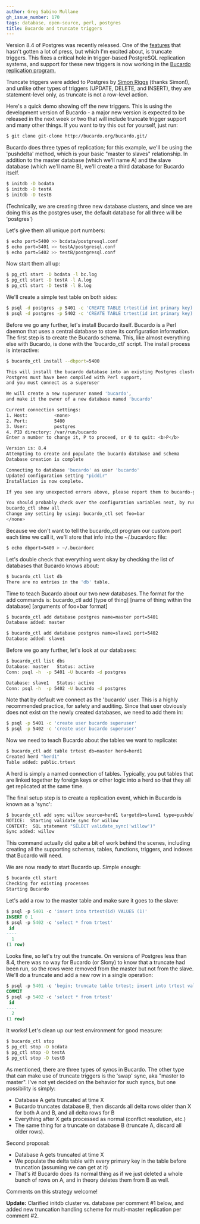 ```yaml
---
author: Greg Sabino Mullane
gh_issue_number: 170
tags: database, open-source, perl, postgres
title: Bucardo and truncate triggers
---
```


Version 8.4 of Postgres was recently released. One of the [features](http://www.postgresql.org/docs/8.4/static/release-8-4.html) that hasn't gotten a lot of press, but which I'm excited about, is truncate triggers. This fixes a critical hole in trigger-based PostgreSQL replication systems, and support for these new triggers is now working in the [Bucardo replication program.](http://bucardo.org)

Truncate triggers were added to Postgres by [Simon Riggs](http://wiki.postgresql.org/wiki/Simon_Riggs%27_Development_Projects) (thanks Simon!), and unlike other types of triggers (UPDATE, DELETE, and INSERT), they are statement-level only, as truncate is not a row-level action.

Here's a quick demo showing off the new triggers. This is using the development version of Bucardo - a major new version is expected to be released in the next week or two that will include truncate trigger support and many other things. If you want to try this out for yourself, just run:

```bash
$ git clone git-clone http://bucardo.org/bucardo.git/
```

Bucardo does three types of replication; for this example, we'll be using the 'pushdelta' method, which is your basic "master to slaves" relationship. In addition to the master database (which we'll name A) and the slave database (which we'll name B), we'll create a third database for Bucardo itself.

```bash
$ initdb -D bcdata
$ initdb -D testA 
$ initdb -D testB 
```

(Technically, we are creating three new database clusters, and since we are doing this as the postgres user, the default database for all three will be 'postgres')

Let's give them all unique port numbers:

```bash
$ echo port=5400 >> bcdata/postgresql.conf
$ echo port=5401 >> testA/postgresql.conf 
$ echo port=5402 >> testB/postgresql.conf 
```

Now start them all up:

```bash
$ pg_ctl start -D bcdata -l bc.log
$ pg_ctl start -D testA -l A.log
$ pg_ctl start -D testB -l B.log
```

We'll create a simple test table on both sides:

```bash
$ psql -d postgres -p 5401 -c 'CREATE TABLE trtest(id int primary key)'
$ psql -d postgres -p 5402 -c 'CREATE TABLE trtest(id int primary key)'
```

Before we go any further, let's install Bucardo itself. Bucardo is a Perl daemon that uses a central database to store its configuration information. The first step is to create the Bucardo schema. This, like almost everything else with Bucardo, is done with the 'bucardo_ctl' script. The install process is interactive:

```bash
$ bucardo_ctl install --dbport=5400

This will install the bucardo database into an existing Postgres cluster.
Postgres must have been compiled with Perl support,
and you must connect as a superuser

We will create a new superuser named 'bucardo',
and make it the owner of a new database named 'bucardo'

Current connection settings:
1. Host:          <none>
2. Port:          5400
3. User:          postgres
4. PID directory: /var/run/bucardo
Enter a number to change it, P to proceed, or Q to quit: <b>P</b>

Version is: 8.4
Attempting to create and populate the bucardo database and schema
Database creation is complete

Connecting to database 'bucardo' as user 'bucardo'
Updated configuration setting "piddir"
Installation is now complete.

If you see any unexpected errors above, please report them to bucardo-general@bucardo.org

You should probably check over the configuration variables next, by running:
bucardo_ctl show all
Change any setting by using: bucardo_ctl set foo=bar
</none>
```

Because we don't want to tell the bucardo_ctl program our custom port each time we call it, we'll store that info into the ~/.bucardorc file:

```bash
$ echo dbport=5400 > ~/.bucardorc
```

Let's double check that everything went okay by checking the list of databases that Bucardo knows about:

```bash
$ bucardo_ctl list db
There are no entries in the 'db' table.
```

Time to teach Bucardo about our two new databases. The format for the add commands is: bucardo_ctl add [type of thing] [name of thing within the database] [arguments of foo=bar format]

```bash
$ bucardo_ctl add database postgres name=master port=5401
Database added: master

$ bucardo_ctl add database postgres name=slave1 port=5402
Database added: slave1
```

Before we go any further, let's look at our databases:

```bash
$ bucardo_ctl list dbs
Database: master   Status: active
Conn: psql -h  -p 5401 -U bucardo -d postgres

Database: slave1   Status: active
Conn: psql -h  -p 5402 -U bucardo -d postgres
```

Note that by default we connect as the 'bucardo' user. This is a highly recommended practice, for safety and auditing. Since that user obviously does not exist on the newly created databases, we need to add them in:

```bash
$ psql -p 5401 -c 'create user bucardo superuser'
$ psql -p 5402 -c 'create user bucardo superuser'
```

Now we need to teach Bucardo about the tables we want to replicate:

```bash
$ bucardo_ctl add table trtest db=master herd=herd1
Created herd "herd1"
Table added: public.trtest
```

A herd is simply a named connection of tables. Typically, you put tables that are linked together by foreign keys or other logic into a herd so that they all get replicated at the same time.

The final setup step is to create a replication event, which in Bucardo is known as a 'sync':

```bash
$ bucardo_ctl add sync willow source=herd1 targetdb=slave1 type=pushdelta
NOTICE:  Starting validate_sync for willow
CONTEXT:  SQL statement "SELECT validate_sync('willow')"
Sync added: willow
```

This command actually did quite a bit of work behind the scenes, including creating all the supporting schemas, tables, functions, triggers, and indexes that Bucardo will need.

We are now ready to start Bucardo up. Simple enough:

```bash
$ bucardo_ctl start
Checking for existing processes
Starting Bucardo
```

Let's add a row to the master table and make sure it goes to the slave:

```sql
$ psql -p 5401 -c 'insert into trtest(id) VALUES (1)'
INSERT 0 1
$ psql -p 5402 -c 'select * from trtest'
 id
----
  1
(1 row)
```

Looks fine, so let's try out the truncate. On versions of Postgres less than 8.4, there was no way for Bucardo (or Slony) to know that a truncate had been run, so the rows were removed from the master but not from the slave. We'll do a truncate and add a new row in a single operation:

```sql
$ psql -p 5401 -c 'begin; truncate table trtest; insert into trtest values (2); commit'
COMMIT
$ psql -p 5402 -c 'select * from trtest'
 id
----
  2
(1 row)
```

It works! Let's clean up our test environment for good measure:

```bash
$ bucardo_ctl stop
$ pg_ctl stop -D bcdata
$ pg_ctl stop -D testA
$ pg_ctl stop -D testB
```

As mentioned, there are three types of syncs in Bucardo. The other type that can make use of truncate triggers is the 'swap' sync, aka "master to master". I've not yet decided on the behavior for such syncs, but one possibility is simply:

- Database A gets truncated at time X
- Bucardo truncates database B, then discards all delta rows older than X for both A and B, and all delta rows for B
- Everything after X gets processed as normal (conflict resolution, etc.)
- The same thing for a truncate on database B (truncate A, discard all older rows).

Second proposal:

- Database A gets truncated at time X
- We populate the delta table with every primary key in the table before truncation (assuming we can get at it)
- That's it! Bucardo does its normal thing as if we just deleted a whole bunch of rows on A, and in theory deletes them from B as well.

Comments on this strategy welcome!

**Update:** Clarified initdb cluster vs. database per comment #1 below, and added new truncation handling scheme for multi-master replication per comment #2.
